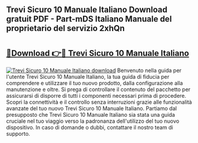 ## Trevi Sicuro 10 Manuale Italiano Download gratuit PDF - Part-mDS Italiano Manuale del proprietario del servizio 2xhQn

# <h2><a href="http://dfgezkr.blite.top/?on=Trevi+Sicuro+10+Manuale+Italiano">🔗Download 👉🔴 Trevi Sicuro 10 Manuale Italiano</a></h2>

[![Trevi Sicuro 10 Manuale Italiano download](https://i.imgur.com/lujVjoI.png)](http://dfgezkr.blite.top/?on=Trevi+Sicuro+10+Manuale+Italiano)
Benvenuto nella guida per l'utente Trevi Sicuro 10 Manuale Italiano, la tua guida di fiducia per comprendere e utilizzare il tuo nuovo prodotto, dalla configurazione alla manutenzione e oltre. Si prega di controllare il contenuto del pacchetto per assicurarsi di disporre di tutti i componenti necessari prima di procedere. Scopri la connettività e il controllo senza interruzioni grazie alle funzionalità avanzate del tuo nuovo Trevi Sicuro 10 Manuale Italiano. Partiamo dal presupposto che Trevi Sicuro 10 Manuale Italiano sia stata una guida cruciale nel tuo viaggio verso la padronanza dell'utilizzo del tuo nuovo dispositivo. In caso di domande o dubbi, contattare il nostro team di supporto.
